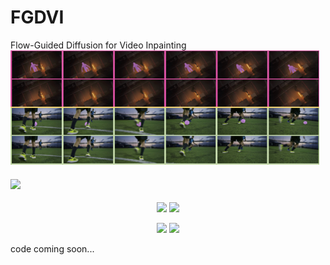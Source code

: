 # FGDVI
Flow-Guided Diffusion for Video Inpainting
![](https://github.com/NevSNev/FGDVI/blob/main/GIF/movie.png)
<div>
    <h4 align="left">
    <a href="https://arxiv.org/abs/2311.15368" target='_blank'>
    <img src="https://img.shields.io/badge/arXiv-2311.15368-b31b1b.svg">
    </a>
    </h4>
</div>

<p align="center">
    <img src="https://github.com/NevSNev/FGDVI/blob/main/GIF/cross-country.gif" width="500px">
    <img src="https://github.com/NevSNev/FGDVI/blob/main/GIF/dogs.gif" width="500px">
</p>

<p align="center">
    <img src="https://github.com/NevSNev/FGDVI/blob/main/GIF/horse.gif" width="500px">
    <img src="https://github.com/NevSNev/FGDVI/blob/main/GIF/scooter.gif" width="500px">
</p>
code coming soon...

